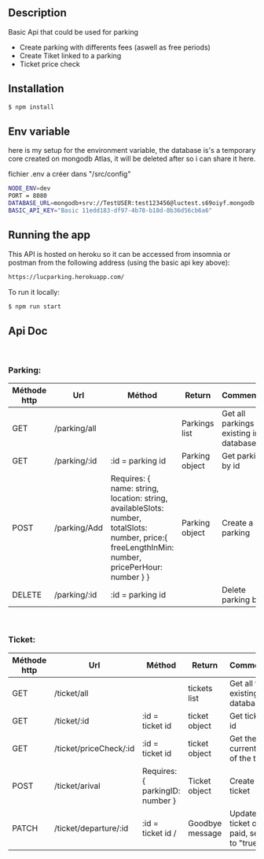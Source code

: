 ## Description

Basic Api that could be used for parking

- Create parking with differents fees (aswell as free periods)
- Create Tiket linked to a parking
- Ticket price check


## Installation

```bash
$ npm install
```

## Env variable
here is my setup for the environment variable, the database is's a temporary core created on mongodb Atlas, it will be deleted after so i can share it here.

fichier .env a créer dans "/src/config"
```bash
NODE_ENV=dev
PORT = 8080
DATABASE_URL=mongodb+srv://TestUSER:test123456@luctest.s69oiyf.mongodb.net/?retryWrites=true&w=majority
BASIC_API_KEY="Basic 11edd183-df97-4b78-b18d-8b36d56cb6a6"
```

## Running the app
This API is hosted on heroku so it can be accessed from insomnia or postman from the following address (using the basic api key above):


```bash
https://lucparking.herokuapp.com/
```

To run it locally:
```bash
$ npm run start
```


## Api Doc
<br/>


### Parking: 

| Méthode http | Url | Méthod|Return| Commentaire |
| ----------- | ------| ------ |------|-----|
| GET | /parking/all | | Parkings list | Get all parkings existing in database|
| GET | /parking/:id | :id = parking id | Parking object | Get parking by id |
| POST | /parking/Add |Requires: { name: string, location: string, availableSlots: number, totalSlots: number, price:{ freeLengthInMin: number, pricePerHour: number } } | Parking object | Create a new parking|
| DELETE | /parking/:id | :id = parking id |  | Delete parking by id |
<br/>

### Ticket: 

| Méthode http | Url | Méthod|Return| Commentaire |
| ----------- | ------| ------ |------|-----|
| GET | /ticket/all | | tickets list | Get all tickets existing in database|
| GET | /ticket/:id | :id = ticket id | ticket object | Get ticket by id |
| GET | /ticket/priceCheck/:id | :id = ticket id | ticket object | Get the current price of the ticket |
| POST | /ticket/arival |Requires: { parkingID: number } | Ticket object | Create a new ticket|
| PATCH | /ticket/departure/:id | :id = ticket id / | Goodbye message | Update the ticket once paid, set paid to "true" |
